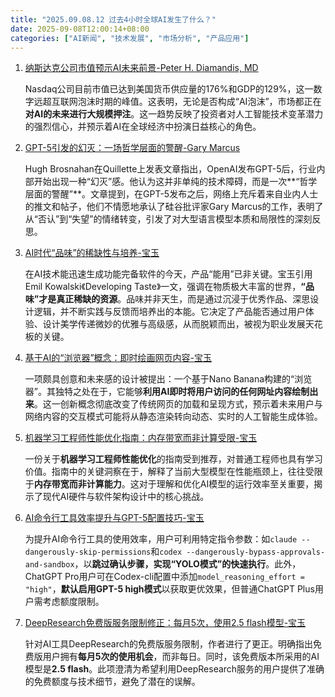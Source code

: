 ```yaml
---
title: "2025.09.08.12 过去4小时全球AI发生了什么？"
date: 2025-09-08T12:00:14+08:00
categories: ["AI新闻", "技术发展", "市场分析", "产品应用"]
---
```


1.  [纳斯达克公司市值预示AI未来前景-Peter H. Diamandis, MD](https://x.com/PeterDiamandis/status/1964871712262033475)

    Nasdaq公司目前市值已达到美国货币供应量的176%和GDP的129%，这一数字远超互联网泡沫时期的峰值。这表明，无论是否构成“AI泡沫”，市场都正在**对AI的未来进行大规模押注**。这一趋势反映了投资者对人工智能技术变革潜力的强烈信心，并预示着AI在全球经济中扮演日益核心的角色。

2.  [GPT-5引发的幻灭：一场哲学层面的警醒-Gary Marcus](https://x.com/GaryMarcus/status/1964866864154120620)

    Hugh Brosnahan在Quillette上发表文章指出，OpenAI发布GPT-5后，行业内部开始出现一种“幻灭”感。他认为这并非单纯的技术障碍，而是一次**“哲学层面的警醒”**。文章提到，在GPT-5发布之后，网络上充斥着来自业内人士的推文和帖子，他们不情愿地承认了硅谷批评家Gary Marcus的工作，表明了从“否认”到“失望”的情绪转变，引发了对大型语言模型本质和局限性的深刻反思。

3.  [AI时代“品味”的稀缺性与培养-宝玉](https://x.com/dotey/status/1964871112321302556)

    在AI技术能迅速生成功能完备软件的今天，产品“能用”已非关键。宝玉引用Emil Kowalski《Developing Taste》一文，强调在物质极大丰富的世界，**“品味”才是真正稀缺的资源**。品味并非天生，而是通过沉浸于优秀作品、深思设计逻辑，并不断实践与反馈而培养出的本能。它决定了产品能否通过用户体验、设计美学传递微妙的优雅与高级感，从而脱颖而出，被视为职业发展天花板的关键。

4.  [基于AI的“浏览器”概念：即时绘画网页内容-宝玉](https://x.com/dotey/status/1964872032379887711)

    一项颇具创意和未来感的设计被提出：一个基于Nano Banana构建的“浏览器”。其独特之处在于，它能够**利用AI即时将用户访问的任何网址内容绘制出来**。这一创新概念彻底改变了传统网页的加载和呈现方式，预示着未来用户与网络内容的交互模式可能将从静态渲染转向动态、实时的人工智能生成体验。

5.  [机器学习工程师性能优化指南：内存带宽而非计算受限-宝玉](https://x.com/dotey/status/1964869029530841384)

    一份关于**机器学习工程师性能优化**的指南受到推荐，对普通工程师也具有学习价值。指南中的关键洞察在于，解释了当前大型模型在性能瓶颈上，往往受限于**内存带宽而非计算能力**。这对于理解和优化AI模型的运行效率至关重要，揭示了现代AI硬件与软件架构设计中的核心挑战。

6.  [AI命令行工具效率提升与GPT-5配置技巧-宝玉](https://x.com/dotey/status/1964858830904545347)

    为提升AI命令行工具的使用效率，用户可利用特定指令参数：如`claude --dangerously-skip-permissions`和`codex --dangerously-bypass-approvals-and-sandbox`，以**跳过确认步骤，实现“YOLO模式”的快速执行**。此外，ChatGPT Pro用户可在Codex-cli配置中添加`model_reasoning_effort = "high"`，**默认启用GPT-5 high模式**以获取更优效果，但普通ChatGPT Plus用户需考虑额度限制。

7.  [DeepResearch免费版服务限制修正：每月5次，使用2.5 flash模型-宝玉](https://x.com/dotey/status/1964855316895678713)

    针对AI工具DeepResearch的免费版服务限制，作者进行了更正。明确指出免费版用户拥有**每月5次的使用机会**，而非每日。同时，该免费版本所采用的AI模型是**2.5 flash**。此项澄清为希望利用DeepResearch服务的用户提供了准确的免费额度与技术细节，避免了潜在的误解。